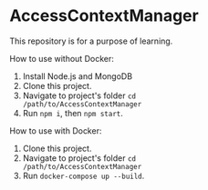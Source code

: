 # AccessContextManager
This repository is for a purpose of learning.

How to use without Docker:
1. Install Node.js and MongoDB
2. Clone this project.
3. Navigate to project's folder <code>cd /path/to/AccessContextManager</code>
4. Run <code>npm i</code>, then <code>npm start</code>. 

How to use with Docker:
1. Clone this project.
2. Navigate to project's folder <code>cd /path/to/AccessContextManager</code>
3. Run <code>docker-compose up --build</code>.
